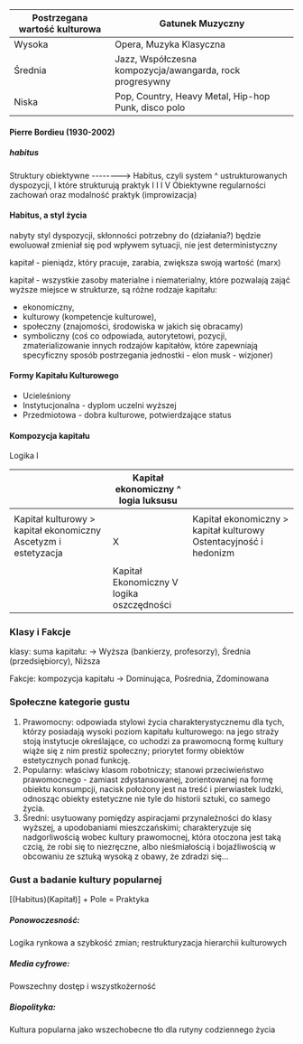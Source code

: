 


| Postrzegana wartość kulturowa | Gatunek Muzyczny                                         |
| ----------------------------- | -------------------------------------------------------- |
| Wysoka                        | Opera, Muzyka Klasyczna                                  |
| Średnia                       | Jazz, Współczesna kompozycja/awangarda, rock progresywny |
| Niska                         | Pop, Country, Heavy Metal, Hip-hop Punk, disco polo      |


#### Pierre Bordieu (1930-2002)

##### habitus

Struktury obiektywne --------> Habitus, czyli system 
  ^                                            ustrukturowanych dyspozycji, 
   I                                             które strukturują praktyk
   I                                               I
   I                                               V
Obiektywne regularności zachowań 
oraz modalność praktyk (improwizacja)



#### Habitus, a styl życia


nabyty styl dyspozycji, skłonności potrzebny do (działania?) będzie ewoluował zmieniał się pod wpływem sytuacji, nie jest deterministyczny

kapitał - pieniądz, który pracuje, zarabia, zwiększa swoją wartość (marx)

kapitał - wszystkie zasoby materialne i niematerialny, które pozwalają zająć wyższe miejsce w strukturze, są różne rodzaje kapitału: 
- ekonomiczny, 
- kulturowy (kompetencje kulturowe), 
- społeczny (znajomości, środowiska w jakich się obracamy)
- symboliczny (coś co odpowiada, autorytetowi, pozycji, zmaterializowanie innych rodzajów kapitałów, które zapewniają specyficzny sposób postrzegania jednostki - elon musk - wizjoner)

#### Formy Kapitału Kulturowego

- Ucieleśniony
- Instytucjonalna - dyplom uczelni wyższej
- Przedmiotowa - dobra kulturowe, potwierdzające status


#### Kompozycja kapitału

Logika l

|                                                                   | Kapitał ekonomiczny ^<br>logia luksusu       |                                                                      |
| ----------------------------------------------------------------- | -------------------------------------------- | -------------------------------------------------------------------- |
|                                                                   |                                              |                                                                      |
| Kapitał kulturowy > kapitał ekonomiczny<br>Ascetyzm i estetyzacja | <br>                X                        | Kapitał ekonomiczny > kapitał kulturowy<br>Ostentacyjność i hedonizm |
|                                                                   |                                              |                                                                      |
|                                                                   | Kapitał Ekonomiczny V<br>logika oszczędności |                                                                      |


### Klasy i Fakcje

klasy: suma kapitału: -> Wyższa (bankierzy, profesorzy), Średnia (przedsiębiorcy), Niższa

Fakcje: kompozycja kapitału -> Dominująca, Pośrednia, Zdominowana


### Społeczne kategorie gustu

1. Prawomocny: odpowiada stylowi życia charakterystycznemu dla tych, którzy posiadają wysoki poziom kapitału kulturowego: na jego straży stoją instytucje określające, co uchodzi za prawomocną formę kultury wiąże się z nim prestiż społeczny; priorytet formy obiektów estetycznych ponad funkcję.
2. Popularny: właściwy klasom robotniczy; stanowi przeciwieństwo prawomocnego - zamiast zdystansowanej, zorientowanej na formę obiektu konsumpcji, nacisk położony jest na treść i pierwiastek ludzki, odnosząc obiekty estetyczne nie tyle do historii sztuki, co samego życia.
3. Średni: usytuowany pomiędzy aspiracjami przynależności do klasy wyższej, a upodobaniami mieszczańskimi; charakteryzuje się nadgorliwością wobec kultury prawomocnej, która otoczona jest taką czcią, że robi się to niezręczne, albo nieśmiałością i bojaźliwością w obcowaniu ze sztuką wysoką z obawy, że zdradzi się...


### Gust a badanie kultury popularnej

[(Habitus)(Kapitał)] + Pole = Praktyka 


##### Ponowoczesność:
Logika rynkowa a szybkość zmian; restrukturyzacja hierarchii kulturowych
##### Media cyfrowe:
Powszechny dostęp i wszystkożerność
##### Biopolityka:
Kultura popularna jako wszechobecne tło dla rutyny codziennego życia

